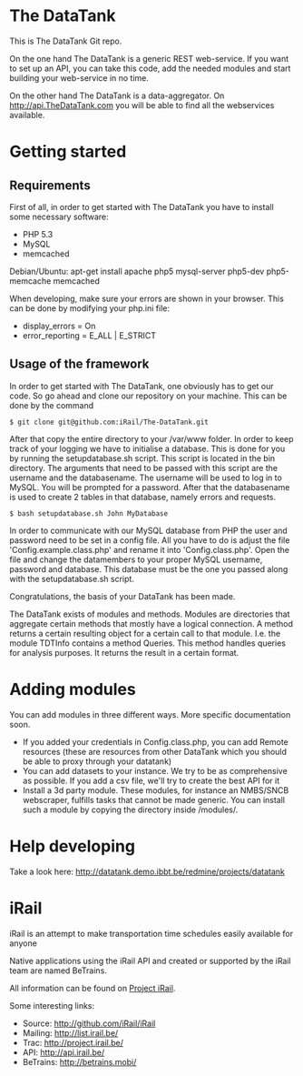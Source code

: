 # The DataTank #

This is The DataTank Git repo.

On the one hand The DataTank is a generic REST web-service. If you want to set up an API, you can take this code, add the needed modules and start building your web-service in no time.

On the other hand The DataTank is a data-aggregator. On http://api.TheDataTank.com you will be able to find all the webservices available.

# Getting started #

## Requirements ##
First of all, in order to get started with The DataTank you have to install some necessary software:

* PHP 5.3
* MySQL
* memcached

Debian/Ubuntu: apt-get install apache php5 mysql-server php5-dev php5-memcache memcached

When developing, make sure your errors are shown in your browser. This can be done by modifying your php.ini file:

* display_errors = On	
* error_reporting = E_ALL | E_STRICT

## Usage of the framework ##

In order to get started with The DataTank, one obviously has to get our code.
So go ahead and clone our repository on your machine. This can be done by the command
      	
	$ git clone git@github.com:iRail/The-DataTank.git	

After that copy the entire directory to your /var/www folder.
In order to keep track of your logging we have to initialise a database. This is done for you by running the setupdatabase.sh script. 
This script is located in the bin directory. The arguments that need to be passed with this script are the username and the databasename. 
The username will be used to log in to MySQL. You will be prompted for a password. After that the databasename is used to create 2 tables in that database, namely errors and requests.
	 
	$ bash setupdatabase.sh John MyDatabase

In order to communicate with our MySQL database from PHP the user and password need to be set in a config file. All you have to do is adjust the file 'Config.example.class.php' and rename it into 'Config.class.php'. Open the file and change the datamembers to your proper MySQL username, password and database. This database must be the one you passed along with the setupdatabase.sh script.

Congratulations, the basis of your DataTank has been made.

The DataTank exists of modules and methods. Modules are directories that aggregate certain methods that mostly have a logical connection. A method returns a certain resulting object for a certain call to that module. I.e. the module TDTInfo contains a method Queries. This method handles queries for analysis purposes. It returns the result in a certain format.

# Adding modules

You can add modules in three different ways. More specific documentation soon.

* If you added your credentials in Config.class.php, you can add Remote resources (these are resources from other DataTank which you should be able to proxy through your datatank)
* You can add datasets to your instance. We try to be as comprehensive as possible. If you add a csv file, we'll try to create the best API for it
* Install a 3d party module. These modules, for instance an NMBS/SNCB webscraper, fulfills tasks that cannot be made generic. You can install such a module by copying the directory inside /modules/.

# Help developing

Take a look here: http://datatank.demo.ibbt.be/redmine/projects/datatank

# iRail #

iRail is an attempt to make transportation time schedules easily available for anyone

Native applications using the iRail API and created or supported by the iRail team are named BeTrains.

All information can be found on [Project iRail](http://project.irail.be/).

Some interesting links:

  * Source: <http://github.com/iRail/iRail>
  * Mailing: <http://list.irail.be/>
  * Trac: <http://project.irail.be/>
  * API: <http://api.irail.be/>
  * BeTrains: <http://betrains.mobi/>
